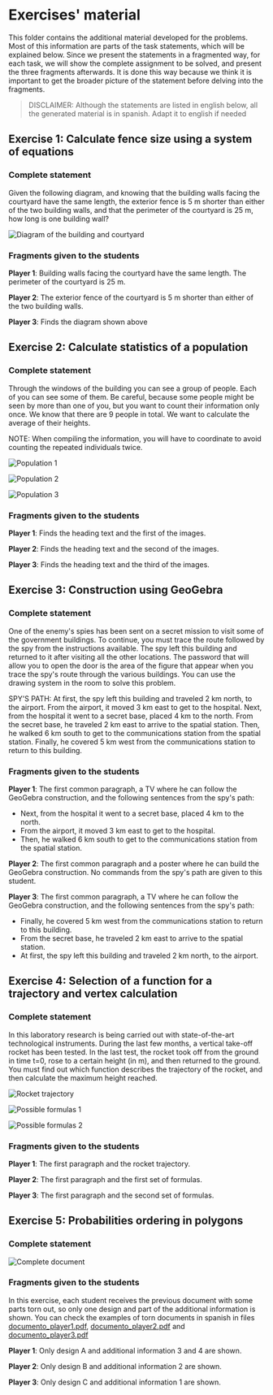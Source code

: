 # Exercises' material

This folder contains the additional material developed for the problems. Most of
this information are parts of the task statements, which will be explained
below. Since we present the statements in a fragmented way, for each task, we
will show the complete assignment to be solved, and present the three fragments
afterwards. It is done this way because we think it is important to get the
broader picture of the statement before delving into the fragments.

> DISCLAIMER: Although the statements are listed in english below, all the
> generated material is in spanish. Adapt it to english if needed

## Exercise 1: Calculate fence size using a system of equations

### Complete statement

Given the following diagram, and knowing that the building walls facing the
courtyard have the same length, the exterior fence is 5 m shorter than either of
the two building walls, and that the perimeter of the courtyard is 25 m, how
long is one building wall?

![Diagram of the building and courtyard](exercise_1/fence_diagram.svg)

### Fragments given to the students

__Player 1__: Building walls facing the courtyard have the same length. The
perimeter of the courtyard is 25 m.

__Player 2__: The exterior fence of the courtyard is 5 m shorter than either of
the two building walls.

__Player 3__: Finds the diagram shown above

## Exercise 2: Calculate statistics of a population

### Complete statement

Through the windows of the building you can see a group of people. Each of you
can see some of them. Be careful, because some people might be seen by more than
one of you, but you want to count their information only once. We know that
there are 9 people in total. We want to calculate the average of their heights.

NOTE: When compiling the information, you will have to coordinate to avoid
counting the repeated individuals twice.

![Population 1](exercise_2/population_1.svg)

![Population 2](exercise_2/population_2.svg)

![Population 3](exercise_2/population_3.svg)

### Fragments given to the students

__Player 1__: Finds the heading text and the first of the images.

__Player 2__: Finds the heading text and the second of the images.

__Player 3__: Finds the heading text and the third of the images.

## Exercise 3: Construction using GeoGebra

### Complete statement

One of the enemy's spies has been sent on a secret mission to visit some of the
government buildings. To continue, you must trace the route followed by the spy
from the instructions available. The spy left this building and returned to it
after visiting all the other locations. The password that will allow you to open
the door is the area of the figure that appear when you trace the spy's route
through the various buildings. You can use the drawing system in the room to
solve this problem.

SPY'S PATH: At first, the spy left this building and traveled 2 km north, to the
airport. From the airport, it moved 3 km east to get to the hospital. Next, from
the hospital it went to a secret base, placed 4 km to the north. From the secret
base, he traveled 2 km east to arrive to the spatial station. Then, he walked 6
km south to get to the communications station from the spatial station. Finally,
he covered 5 km west from the communications station to return to this building.

### Fragments given to the students

__Player 1__: The first common paragraph, a TV where he can follow the GeoGebra
construction, and the following sentences from the spy's path:

- Next, from the hospital it went to a secret base, placed 4 km to the north.
- From the airport, it moved 3 km east to get to the hospital.
- Then, he walked 6 km south to get to the communications station from the
spatial station.

__Player 2__: The first common paragraph and a poster where he can build the
GeoGebra construction. No commands from the spy's path are given to this
student.

__Player 3__: The first common paragraph, a TV where he can follow the GeoGebra
construction, and the following sentences from the spy's path:

- Finally, he covered 5 km west from the communications station to return to
this building.
- From the secret base, he traveled 2 km east to arrive to the spatial station.
- At first, the spy left this building and traveled 2 km north, to the airport.

## Exercise 4: Selection of a function for a trajectory and vertex calculation

### Complete statement

In this laboratory research is being carried out with state-of-the-art
technological instruments. During the last few months, a vertical take-off
rocket has been tested. In the last test, the rocket took off from the ground in
time t=0, rose to a certain height (in m), and then returned to the ground. You
must find out which function describes the trajectory of the rocket, and then
calculate the maximum height reached.

![Rocket trajectory](exercise_4/rocket_trajectory.svg)

![Possible formulas 1](exercise_4/formulas_1.svg)

![Possible formulas 2](exercise_4/formulas_2.svg)

### Fragments given to the students

__Player 1__: The first paragraph and the rocket trajectory.

__Player 2__: The first paragraph and the first set of formulas.

__Player 3__: The first paragraph and the second set of formulas.

## Exercise 5: Probabilities ordering in polygons

### Complete statement

![Complete document](exercise_5/full_document.svg)

### Fragments given to the students

In this exercise, each student receives the previous document with some parts
torn out, so only one design and part of the additional information is shown.
You can check the examples of torn documents in spanish in files
[documento_player1.pdf](exercise_5/documento_player1.pdf),
[documento_player2.pdf](exercise_5/documento_player2.pdf) and
[documento_player3.pdf](exercise_5/documento_player3.pdf)

__Player 1__: Only design A and additional information 3 and 4 are shown.

__Player 2__: Only design B and additional information 2 are shown.

__Player 3__: Only design C and additional information 1 are shown.
